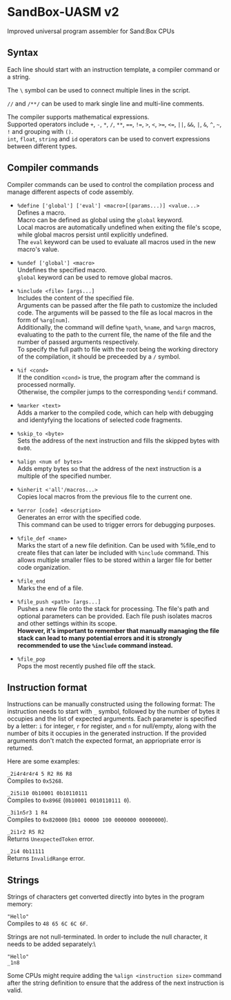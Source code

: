 # SandBox-UASM v2
Improved universal program assembler for Sand:Box CPUs


## Syntax

Each line should start with an instruction template, a compiler command or a string.
 
The `\` symbol can be used to connect multiple lines in the script.

`//` and `/**/` can be used to mark single line and multi-line comments.

The compiler supports mathematical expressions.\
Supported operators include `+`, `-`, `*`, `/`, `**`, `==`, `!=`, `>`, `<`, `>=`, `<=`, `||`, `&&`, `|`, `&`, `^`, `~`, `!` and grouping with `()`.\
`int`, `float`, `string` and `id` operators can be used to convert expressions between different types.


## Compiler commands

Compiler commands can be used to control the compilation process and manage different aspects of code assembly.

- `%define ['global'] ['eval'] <macro>[(params...)] <value...>`\
  Defines a macro.\
  Macro can be defined as global using the `global` keyword.\
  Local macros are automatically undefined when exiting the file's scope, while global macros persist until explicitly undefined.\
  The `eval` keyword can be used to evaluate all macros used in the new macro's value.

- `%undef ['global'] <macro>`\
  Undefines the specified macro.\
  `global` keyword can be used to remove global macros.

- `%include <file> [args...]`\
  Includes the content of the specified file.\
  Arguments can be passed after the file path to customize the included code. The arguments will be passed to the file as local macros in the form of `%arg[num]`.\
  Additionally, the command will define `%path`, `%name`, and `%argn` macros, evaluating to the path to the current file, the name of the file and the number of passed arguments respectively.\
  To specify the full path to file with the root being the working directory of the compilation, it should be preceeded by a `/` symbol.

- `%if <cond>`\
  If the condition `<cond>` is true, the program after the command is processed normally.\
  Otherwise, the compiler jumps to the corresponding `%endif` command.
  
- `%marker <text>`\
  Adds a marker to the compiled code, which can help with debugging and identyfying the locations of selected code fragments.

- `%skip_to <byte>`\
  Sets the address of the next instruction and fills the skipped bytes with `0x00`.

- `%align <num of bytes>`\
  Adds empty bytes so that the address of the next instruction is a multiple of the specified number.

- `%inherit <'all'/macros...>`\
  Copies local macros from the previous file to the current one.

- `%error [code] <description>`\
  Generates an error with the specified code.\
  This command can be used to trigger errors for debugging purposes.

- `%file_def <name>`\
  Marks the start of a new file definition. Can be used with %file_end to create files that can later be included with `%include` command. This allows multiple smaller files to be stored within a larger file for better code organization.

- `%file_end`\
  Marks the end of a file.

- `%file_push <path> [args...]`\
  Pushes a new file onto the stack for processing. The file's path and optional parameters can be provided. Each file push isolates macros and other settings within its scope.\
  **However, it's important to remember that manually managing the file stack can lead to many potential errors and it is strongly recommended to use the `%include` command instead.**

- `%file_pop`\
  Pops the most recently pushed file off the stack.


## Instruction format

Instructions can be manually constructed using the following format:
The instruction needs to start with `_` symbol, followed by the number of bytes it occupies and the list of expected arguments.
Each parameter is specified by a letter: `i` for integer, `r` for register, and `n` for null/empty, along with the number of bits it occupies in the generated instruction.
If the provided arguments don't match the expected format, an appriopriate error is returned.

Here are some examples:

`_2i4r4r4r4 5 R2 R6 R8`\
  Compiles to `0x5268`.

`_2i5i10 0b10001 0b10110111`\
  Compiles to `0x896E` (`0b10001 0010110111 0`).

`_3i1n5r3 1 R4`\
  Compiles to `0x820000` (`0b1 00000 100 0000000 00000000`).

`_2i1r2 R5 R2`\
  Returns `UnexpectedToken` error.

`_2i4 0b11111`\
  Returns `InvalidRange` error.


## Strings
Strings of characters get converted directly into bytes in the program memory:

`"Hello"`\
  Compiles to `48 65 6C 6C 6F`.

Strings are not null-terminated. In order to include the null character, it needs to be added separately:\
  ```
  "Hello"
  _1n8
  ```

Some CPUs might require adding the `%align <instruction size>` command after the string definition to ensure that the address of the next instruction is valid.

